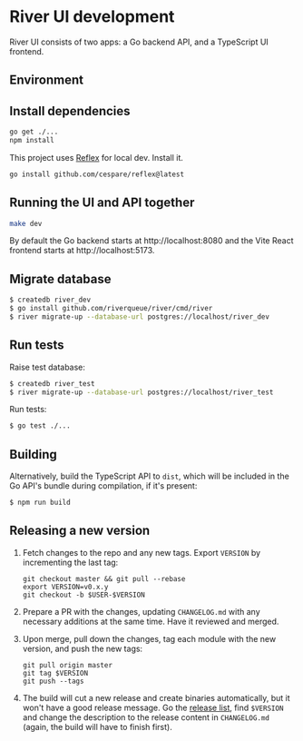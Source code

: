 # River UI development

River UI consists of two apps: a Go backend API, and a TypeScript UI frontend.

## Environment

## Install dependencies

```sh
go get ./...
npm install
```

This project uses [Reflex](https://github.com/cespare/reflex) for local dev. Install it.

``` sh
go install github.com/cespare/reflex@latest
```

## Running the UI and API together

```sh
make dev
```

By default the Go backend starts at http://localhost:8080 and the Vite React frontend starts at http://localhost:5173.

## Migrate database

```sh
$ createdb river_dev
$ go install github.com/riverqueue/river/cmd/river
$ river migrate-up --database-url postgres://localhost/river_dev
```

## Run tests

Raise test database:

```sh
$ createdb river_test
$ river migrate-up --database-url postgres://localhost/river_test
```

Run tests:

```sh
$ go test ./...
```

## Building

Alternatively, build the TypeScript API to `dist`, which will be included in the Go API's bundle during compilation, if it's present:

```sh
$ npm run build
```

## Releasing a new version

1. Fetch changes to the repo and any new tags. Export `VERSION` by incrementing the last tag:

   ```shell
   git checkout master && git pull --rebase
   export VERSION=v0.x.y
   git checkout -b $USER-$VERSION
   ```

2. Prepare a PR with the changes, updating `CHANGELOG.md` with any necessary additions at the same time. Have it reviewed and merged.

3. Upon merge, pull down the changes, tag each module with the new version, and push the new tags:

   ```shell
   git pull origin master
   git tag $VERSION
   git push --tags
   ```

4. The build will cut a new release and create binaries automatically, but it won't have a good release message. Go the [release list](https://github.com/riverqueue/riverui/releases), find `$VERSION` and change the description to the release content in `CHANGELOG.md` (again, the build will have to finish first).
